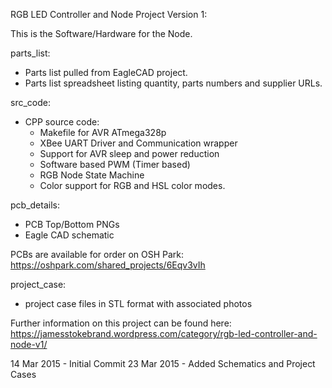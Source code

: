 
RGB LED Controller and Node Project Version 1:

This is the Software/Hardware for the Node.

parts_list:
- Parts list pulled from EagleCAD project.
- Parts list spreadsheet listing quantity, parts numbers and supplier URLs.

src_code:
- CPP source code:
  * Makefile for AVR ATmega328p
  * XBee UART Driver and Communication wrapper
  * Support for AVR sleep and power reduction
  * Software based PWM (Timer based)
  * RGB Node State Machine
  * Color support for RGB and HSL color modes.

pcb_details:
- PCB Top/Bottom PNGs
- Eagle CAD schematic

PCBs are available for order on OSH Park:
https://oshpark.com/shared_projects/6Eqv3vIh

project_case:
- project case files in STL format with associated photos


Further information on this project can be found here:
https://jamesstokebrand.wordpress.com/category/rgb-led-controller-and-node-v1/


14 Mar 2015 - Initial Commit 
23 Mar 2015 - Added Schematics and Project Cases 


